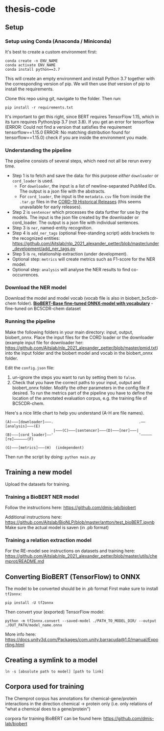 # thesis-code

## Setup

### Setup using Conda (Anaconda / Miniconda)

It's best to create a custom environment first:

```
conda create -n ENV_NAME
conda activate ENV_NAME
conda install python==3.7
```

This will create an empty environment and install Python 3.7 together with
the corresponding version of pip. We will then use _that_ version of pip
to install the requirements.

Clone this repo using git, navigate to the folder. Then run:

```
pip install -r requirements.txt
```

It's important to get this right, since BERT requires TensorFlow 1.15,
which in its turn requires Python/pip 3.7 (not 3.8). If you get an error for tensorflow (ERROR: Could not find a version that satisfies the requirement tensorflow==1.15.0
ERROR: No matching distribution found for tensorflow==1.15.0) check if you are inside the environment you made.

### Understanding the pipeline

The pipeline consists of several steps, which need not all be rerun every time.

- Step 1 is to fetch and save the data: for this purpose _either_
  `downloader` or `cord_loader` is used.
  - For `downloader`, the input is a list of newline-separated PubMed IDs. The output is a json file with the abstracts.
  - For `cord_loader`, the input is the `metadata.csv` file from inside the
    `.tar.gz` files in the [CORD-19 Historical Releases](https://ai2-semanticscholar-cord-19.s3-us-west-2.amazonaws.com/historical_releases.html) (this seems unavailable for early releases).
- Step 2 is `sentencer` which processes the data further for use by the models. The input is the json file created by the downloader or cord_loader. The output is a json file with individual sentences.
- Step 3 is `ner`, named-entity recognition.
- Step 4 is `add_ner_tags` (optional free-standing script) adds brackets to the recognized entities: https://github.com/Aitslab/nlp_2021_alexander_petter/blob/master/under_development/add_ner_tags.py
- Step 5 is `re`, relationship extraction (under development).
- Optional step: `metrics` will create metrics such as F1-score for the NER model.
- Optional step: `analysis` will analyse the NER results to find co-occurrences.

### Download the NER model
Download the model and model vocab (vocab file is also in biobert_bc5cdr-chem folder).
**[BioBERT-Base fine-tuned ONNX-model with vocabulary](https://drive.google.com/drive/folders/1neThCq4MqFPd0133WDDC4MYUycE84fT7?usp=sharing)** - fine-tuned on BC5CDR-chem dataset

### Running the pipeline
Make the following folders in your main directory: input, output, biobert_onnx. Place the input files for the CORD loader or the downloader (example input file for downloader her: https://github.com/Aitslab/nlp_2021_alexander_petter/blob/master/pmid.txt) into the input folder and the biobert model and vocab in the biobert_onnx folder. 

Edit the `config.json` file:
1. un-ignore the steps you want to run by setting them to `false`. 
2. Check that you have the correct paths to your input, output and biobert_onnx folder. Modify the other parameters in the config file if desired. To run the metrics part of the pipeline you have to define the location of the annotated evaluation corpus, e.g. the training file of BC5CDR-chem.

Here's a nice little chart to help you understand (A-H are
file names).

```
(A)———[downloader]———.                                       .——[analysis]———(E)
                      |———(C)———[sentencer]———(D)———[ner]———|
(B)———[cord_loader]——'                                       '—————[re]——————(F)

(G)———[metrics]———(H)  (independent)
```

Then run the script by doing: `python main.py`

## Training a new model
Upload the datasets for training.

### Training a BioBERT NER model
Follow the instructions here:
https://github.com/dmis-lab/biobert

Additional instructions here: https://github.com/Aitslab/BioNLP/blob/master/antton/test_bioBERT.ipynb
Make sure the actual model is saven (in .pb format)

### Training a relation extraction model
For the RE-model see instructions on datasets and training here: https://github.com/Aitslab/nlp_2021_alexander_petter/blob/master/utils/chemprot/README.md

## Converting BioBERT (TensorFlow) to ONNX
The model to be converted should be in .pb format
First make sure to install `tf2onnx`:

```
pip install -U tf2onnx
```

Then convert your (exported) TensorFlow model:

```
python -m tf2onnx.convert --saved-model ./PATH_TO_MODEL_DIR/ --output ./OUT_PATH/model_name.onnx
```
More info here: https://docs.unity3d.com/Packages/com.unity.barracuda@1.0/manual/Exporting.html
## Creating a symlink to a model

`ln -s [absolute path to model] [path to link]`

## Corpora used for training
The Chemprot corpus has annotations for chemical-gene/protein interactions in the direction chemical -> protein only 
(i.e. only relations of “what a chemical does to a gene/protein")

corpora for training BioBERT can be found here:
https://github.com/dmis-lab/biobert
